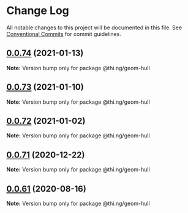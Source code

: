 # Change Log

All notable changes to this project will be documented in this file.
See [Conventional Commits](https://conventionalcommits.org) for commit guidelines.

## [0.0.74](https://github.com/thi-ng/umbrella/compare/@thi.ng/geom-hull@0.0.73...@thi.ng/geom-hull@0.0.74) (2021-01-13)

**Note:** Version bump only for package @thi.ng/geom-hull





## [0.0.73](https://github.com/thi-ng/umbrella/compare/@thi.ng/geom-hull@0.0.72...@thi.ng/geom-hull@0.0.73) (2021-01-10)

**Note:** Version bump only for package @thi.ng/geom-hull





## [0.0.72](https://github.com/thi-ng/umbrella/compare/@thi.ng/geom-hull@0.0.71...@thi.ng/geom-hull@0.0.72) (2021-01-02)

**Note:** Version bump only for package @thi.ng/geom-hull





## [0.0.71](https://github.com/thi-ng/umbrella/compare/@thi.ng/geom-hull@0.0.70...@thi.ng/geom-hull@0.0.71) (2020-12-22)

**Note:** Version bump only for package @thi.ng/geom-hull





## [0.0.61](https://github.com/thi-ng/umbrella/compare/@thi.ng/geom-hull@0.0.60...@thi.ng/geom-hull@0.0.61) (2020-08-16)

**Note:** Version bump only for package @thi.ng/geom-hull
